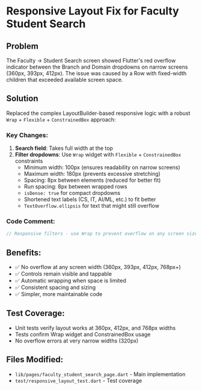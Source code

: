 # Responsive Layout Fix for Faculty Student Search

## Problem
The Faculty → Student Search screen showed Flutter's red overflow indicator between the Branch and Domain dropdowns on narrow screens (360px, 393px, 412px). The issue was caused by a Row with fixed-width children that exceeded available screen space.

## Solution
Replaced the complex LayoutBuilder-based responsive logic with a robust `Wrap` + `Flexible` + `ConstrainedBox` approach:

### Key Changes:
1. **Search field**: Takes full width at the top
2. **Filter dropdowns**: Use `Wrap` widget with `Flexible` + `ConstrainedBox` constraints
   - Minimum width: 100px (ensures readability on narrow screens)
   - Maximum width: 180px (prevents excessive stretching)
   - Spacing: 8px between elements (reduced for better fit)
   - Run spacing: 8px between wrapped rows
   - `isDense: true` for compact dropdowns
   - Shortened text labels (CS, IT, AI/ML, etc.) to fit better
   - `TextOverflow.ellipsis` for text that might still overflow

### Code Comment:
```dart
// Responsive filters - use Wrap to prevent overflow on any screen size
```

## Benefits:
- ✅ No overflow at any screen width (360px, 393px, 412px, 768px+)
- ✅ Controls remain visible and tappable
- ✅ Automatic wrapping when space is limited
- ✅ Consistent spacing and sizing
- ✅ Simpler, more maintainable code

## Test Coverage:
- Unit tests verify layout works at 360px, 412px, and 768px widths
- Tests confirm Wrap widget and ConstrainedBox usage
- No overflow errors at very narrow widths (320px)

## Files Modified:
- `lib/pages/faculty_student_search_page.dart` - Main implementation
- `test/responsive_layout_test.dart` - Test coverage
